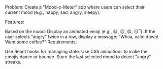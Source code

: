 Problem:
Create a "Mood-o-Meter" app where users can select their current mood (e.g., happy, sad, angry, sleepy).

Features:

Based on the mood:
Display an animated emoji (e.g., 😃, 😢, 😡, 😴).
If the user selects "angry" twice in a row, display a message: "Whoa, calm down! Want some coffee?"
Requirements:

Use React hooks for managing state.
Use CSS animations to make the emojis dance or bounce.
Store the last selected mood to detect "angry" streaks.

